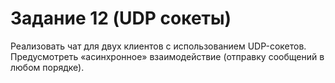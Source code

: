 # Задание 12 (UDP сокеты)
Реализовать чат для двух клиентов с использованием UDP-сокетов.
Предусмотреть «асинхронное» взаимодействие (отправку сообщений в
любом порядке).
